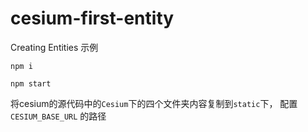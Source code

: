 # cesium-first-entity
Creating Entities 示例

```
npm i

npm start
```
将cesium的源代码中的`Cesium`下的四个文件夹内容复制到`static`下， 配置`CESIUM_BASE_URL` 的路径
